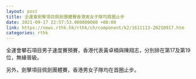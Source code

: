 ```yaml
---
layout: post
title: 全運會劍擊項目佩劍團體賽香港男女子隊均首圈止步
date: 2021-09-17 22:57:53.000000000 +08:00
link: https://news.rthk.hk/rthk/ch/component/k2/1611113-20210917.htm
categories: rthk
---
```


全運會攀石項目男子速度賽預賽，香港代表黃卓楠與陳翔志，分別排在第17及第19位，無緣晉級。

另外，劍擊項目佩劍團體賽，香港男女子隊均在首圈止步。
